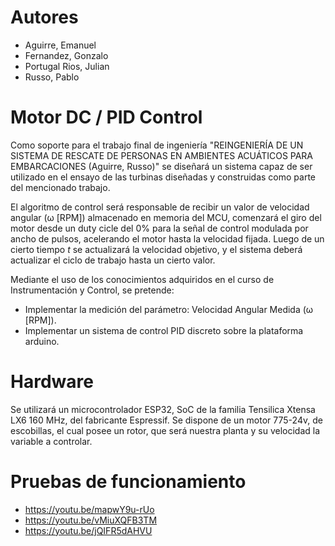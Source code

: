 # Autores 
- Aguirre, Emanuel
- Fernandez, Gonzalo
- Portugal Rios, Julian
- Russo, Pablo

# Motor DC / PID Control
Como soporte para el trabajo final de ingeniería "REINGENIERÍA DE UN SISTEMA DE RESCATE DE PERSONAS EN AMBIENTES ACUÁTICOS PARA EMBARCACIONES (Aguirre, Russo)"
se diseñará un sistema capaz de ser utilizado en el ensayo de las turbinas diseñadas y construidas como parte del mencionado trabajo.

El algoritmo de control será responsable de recibir un valor de velocidad angular  (ω [RPM]) almacenado en memoria del MCU,
comenzará el giro del motor desde un duty cicle del 0% para la señal de control modulada por ancho de pulsos, acelerando el motor hasta la velocidad fijada. 
Luego de un cierto tiempo $t$ se actualizará la velocidad objetivo, y el sistema deberá actualizar el ciclo de trabajo hasta un cierto valor. 

Mediante el uso de los conocimientos adquiridos en el curso de Instrumentación y Control, se pretende:

- Implementar la medición del parámetro: Velocidad Angular Medida (ω [RPM]).
- Implementar un sistema de control PID discreto sobre la plataforma arduino.

# Hardware
Se utilizará un microcontrolador ESP32, SoC de la familia Tensilica Xtensa LX6 160 MHz, del fabricante Espressif.
Se dispone de un motor 775-24v, de escobillas, el cual posee un rotor, que será nuestra planta y su velocidad la variable a controlar.

# Pruebas de funcionamiento
- https://youtu.be/mapwY9u-rUo
- https://youtu.be/vMiuXQFB3TM
- https://youtu.be/jQIFR5dAHVU

